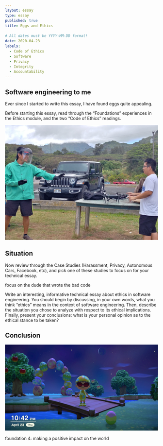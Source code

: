 ```yaml
---
layout: essay
type: essay
published: true
title: Eggs and Ethics

# All dates must be YYYY-MM-DD format!
date: 2020-04-23
labels:
  - Code of Ethics
  - Software
  - Privacy
  - Integrity
  - Accountability
---
```


## Software engineering to me

Ever since I started to write this essay, I have found eggs quite appealing.

Before starting this essay, read through the “Foundations” experiences in the Ethics module, and the two “Code of Ethics” readings.

<img class="ui fluid rounded image" src="../images/ethics-droneSafety.jpg">

## Situation

Now review through the Case Studies (Harassment, Privacy, Autonomous Cars, Facebook, etc), and pick one of these studies to focus on for your technical essay.

focus on the dude that wrote the bad code

Write an interesting, informative technical essay about ethics in software engineering. You should begin by discussing, in your own words, what you think “ethics” means in the context of software engineering. Then, describe the situation you chose to analyze with respect to its ethical implications. Finally, present your conclusions: what is your personal opinion as to the ethical stance to be taken?

## Conclusion

<img class="ui large right floated rounded image" src="../images/ethics-animalXing.jpg">

foundation 4: making a positive impact on the world
